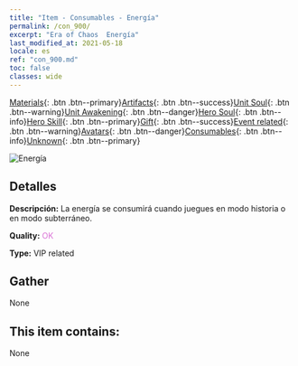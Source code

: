 ```yaml
---
title: "Item - Consumables - Energía"
permalink: /con_900/
excerpt: "Era of Chaos  Energía"
last_modified_at: 2021-05-18
locale: es
ref: "con_900.md"
toc: false
classes: wide
---
```

 [Materials](/ItemsES/){: .btn .btn--primary}[Artifacts](/ItemsES/Artifacts/){: .btn .btn--success}[Unit Soul](/ItemsES/UnitSoul/){: .btn .btn--warning}[Unit Awakening](/ItemsES/UnitAwakening/){: .btn .btn--danger}[Hero Soul](/ItemsES/HeroSoul/){: .btn .btn--info}[Hero Skill](/ItemsES/HeroSkill/){: .btn .btn--primary}[Gift](/ItemsES/Gift/){: .btn .btn--success}[Event related](/ItemsES/Events/){: .btn .btn--warning}[Avatars](/ItemsES/Avatars/){: .btn .btn--danger}[Consumables](/ItemsES/Consumables/){: .btn .btn--info}[Unknown](/ItemsES/Unknown/){: .btn .btn--primary}

 ![Energía](/images/t/i_104.png)

## Detalles
 **Descripción:** La energía se consumirá cuando juegues en modo historia o en modo subterráneo.

 **Quality:** <span style="color: #DA70D6">OK</span>

 **Type:** VIP related

## Gather

  None

## This item contains:

  None

